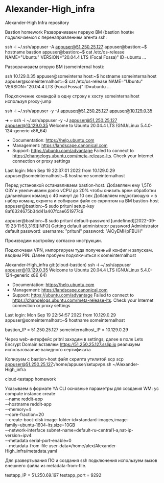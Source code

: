 # Alexander-High_infra
Alexander-High Infra repository

Bastion homework
Разворачиваем первую ВМ (bastion host)и подключаемся с перенаправлением агента ssh:

ssh -i ~/.ssh/appuser -A appuser@51.250.25.127
appuser@bastion:~$ hostname
bastion
appuser@bastion:~$ cat /etc/os-release
NAME="Ubuntu"
VERSION="20.04.4 LTS (Focal Fossa)"
ID=ubuntu
...

Разворачиваем вторую ВМ (someinternal host):

ssh 10.129.0.35
appuser@someinternalhost:~$ hostname
someinternalhost
appuser@someinternalhost:~$ cat /etc/os-release
NAME="Ubuntu"
VERSION="20.04.4 LTS (Focal Fossa)"
ID=ubuntu
...

Подключение командой в одну строку к хосту someinternalhost используя proxy-jump

ssh -i ~/.ssh/appuser -y -J appuser@51.250.25.127 appuser@10.129.0.35

➜  ~ ssh -i ~/.ssh/appuser -y -J appuser@51.250.25.127 appuser@10.129.0.35
Welcome to Ubuntu 20.04.4 LTS (GNU/Linux 5.4.0-124-generic x86_64)

 * Documentation:  https://help.ubuntu.com
 * Management:     https://landscape.canonical.com
 * Support:        https://ubuntu.com/advantage
Failed to connect to https://changelogs.ubuntu.com/meta-release-lts. Check your Internet connection or proxy settings

Last login: Mon Sep 19 22:37:01 2022 from 10.129.0.29
appuser@someinternalhost:~$ hostname
someinternalhost

Перед установкой останавливаем bastion-host. Добавляем ему 1,5Гб ОЗУ и увеличиваем долю vCPU до 20% чтобы снизить врем обработки дальнейших команд с 40 минут до 10 сек
Добавляем недостающую > в набор команд скрипта и собираем файл со скриптом на ВМ bastion-host
appuser@bastion:~$ sudo pritunl setup-key
8af6324675b34d41a407fcae651977c9

appuser@bastion:~$ sudo pritunl default-password
[undefined][2022-09-19 23:11:53,316][INFO] Getting default administrator password
Administrator default password:
  username: "pritunl"
  password: "AiOyEMHpFBUH"

Производим настройку согласно инструкции.

Подключаем VPN, импортируем туда полученный конфиг и запускам. вводим PIN. Далее пробуем подключиться к someinternalhost

Alexander-High_infra git:(cloud-bastion) ssh -i ~/.ssh/appuser appuser@10.129.0.35
Welcome to Ubuntu 20.04.4 LTS (GNU/Linux 5.4.0-124-generic x86_64)

 * Documentation:  https://help.ubuntu.com
 * Management:     https://landscape.canonical.com
 * Support:        https://ubuntu.com/advantage
Failed to connect to https://changelogs.ubuntu.com/meta-release-lts. Check your Internet connection or proxy settings

Last login: Mon Sep 19 22:54:57 2022 from 10.129.0.29
appuser@someinternalhost:~$ hostname
someinternalhost

bastion_IP = 51.250.25.127
someinternalhost_IP = 10.129.0.29

Через web-интерфейс pritnl заходим в settings, далее в поле Lets Encrypt Domain вставлем https://51.250.25.127.sslip.io реализуем использоваание валидного сертификата

Копируем с bastion-host файл скрипта утилитой scp
scp appuser@51.250.25.127:/home/appuser/setupvpn.sh ~/Alexander-High_infra

cloud-testapp homework

Указываем в формате YA CLI основные параметры для создания WM:
yc compute instance create \
  --name reddit-app \
  --hostname reddit-app \
  --memory=4 \
  --core-fraction=20 \
  --create-boot-disk image-folder-id=standard-images,image-family=ubuntu-1604-lts,size=10GB \
  --network-interface subnet-name=default-ru-central1-a,nat-ip-version=ipv4 \
  --metadata serial-port-enable=0 \
  --metadata-from-file user-data=/home/alex/Alexander-High_infra/metadata.yaml

  Для развертывания ПО и создания ssh подключения используем вызов внешнего файла из metadata-from-file.

  testapp_IP = 51.250.69.197
  testapp_port = 9292
